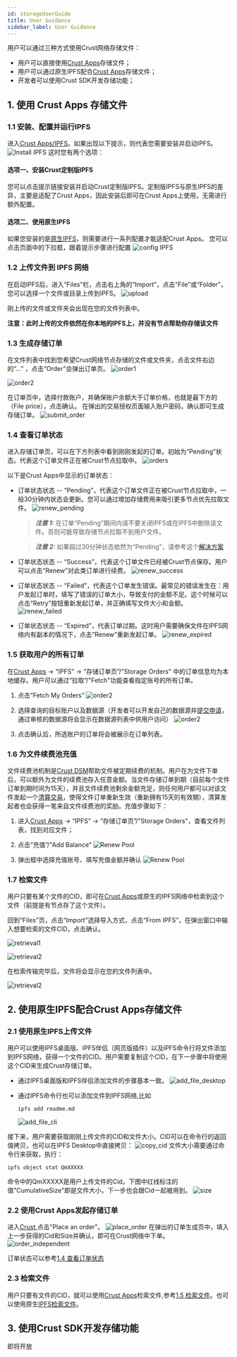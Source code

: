 ```yaml
---
id: storageUserGuide
title: User Guidance
sidebar_label: User Guidance
---
```


用户可以通过三种方式使用Crust网络存储文件：
* 用户可以直接使用[Crust Apps](https://apps.crust.network/#/storage)存储文件；
* 用户可以通过原生IPFS配合[Crust Apps](https://apps.crust.network/#/storage)存储文件；
* 开发者可以使用Crust SDK开发存储功能；

## 1. 使用 Crust Apps 存储文件

### 1.1 安装、配置并运行IPFS
进入[Crust Apps/IPFS](https://apps.crust.network/#/storage)。如果出现以下提示，则代表您需要安装并启动IPFS。
![Install IPFS](https://crust-data.oss-cn-shanghai.aliyuncs.com/wiki/storage/installIPFS)
这时您有两个选项：
#### 选项一、安装Crust定制版IPFS
您可以点击提示链接安装并启动Crust定制版IPFS。定制版IPFS与原生IPFS的差异，主要是适配了Crust Apps，因此安装后即可在Crust Apps上使用，无需进行额外配置。

#### 选项二、使用原生IPFS
如果您安装的是[原生IPFS](https://ipfs.io/#install)，则需要进行一系列配置才能适配Crust Apps。
您可以点击页面中的下拉框，跟着提示步骤进行配置
![config IPFS](https://crust-data.oss-cn-shanghai.aliyuncs.com/wiki/storage/configIPFS.png)

### 1.2 上传文件到 IPFS 网络

在启动IPFS后，进入“Files”栏，点击右上角的“Import”，点击“File”或“Folder”，您可以选择一个文件或目录上传到IPFS。
![upload](https://crust-data.oss-cn-shanghai.aliyuncs.com/wiki/storage/upload.png)

刚上传的文件或文件夹会出现在您的文件列表中。

**注意：此时上传的文件依然在你本地的IPFS上，并没有节点帮助你存储该文件**

### 1.3 生成存储订单
在文件列表中找到您希望Crust网络节点存储的文件或文件夹，点击文件右边的“...” ，点击“Order”会弹出订单页。
![order1](https://crust-data.oss-cn-shanghai.aliyuncs.com/wiki/storage/order_1.png)

![order2](https://crust-data.oss-cn-shanghai.aliyuncs.com/wiki/storage/order_2.png)

在订单页中，选择付款账户，并确保账户余额大于订单价格，也就是最下方的（File price），点击确认。
在弹出的交易授权页面输入账户密码，确认即可生成存储订单。
![submit_order](https://crust-data.oss-cn-shanghai.aliyuncs.com/wiki/storage/submit_order.png)

### 1.4 查看订单状态

进入存储订单页，可以在下方列表中看到刚刚发起的订单。初始为“Pending”状态。代表这个订单文件正在被Crust节点拉取中。
![orders](https://crust-data.oss-cn-shanghai.aliyuncs.com/wiki/storage/orders.png)

以下是Crust Apps中显示的订单状态：

* 订单状态状态 -- “Pending”，代表这个订单文件正在被Crust节点拉取中，一般30分钟内状态会更新。您可以通过增加存储费用来吸引更多节点优先拉取文件。
![renew_pending](https://crust-data.oss-cn-shanghai.aliyuncs.com/wiki/storage/renew_pending.png)

    > **_注意 1:_** 在订单“Pending”期间内请不要关闭IPFS或在IPFS中删除该文件。否则可能导致存储节点拉取不到用户文件。

    > **_注意 2:_** 如果超过30分钟状态依然为“Pending”，请参考这个[解决方案]()

* 订单状态状态 -- “Success”，代表这个订单文件已经被Crust节点保存。用户可以点击“Renew”对此类订单进行续费。
![renew_success](https://crust-data.oss-cn-shanghai.aliyuncs.com/wiki/storage/renew_success.png)

* 订单状态状态 -- “Failed”，代表这个订单发生错误。最常见的错误发生在：用户发起订单时，填写了错误的订单大小，导致支付的金额不足。这个时候可以点击“Retry”按钮重新发起订单，并正确填写文件大小和金额。
![renew_failed](https://crust-data.oss-cn-shanghai.aliyuncs.com/wiki/storage/renew_failed.png)

* 订单状态状态 -- “Expired”，代表订单过期。这时用户需要确保文件在IPFS网络内有副本的情况下，点击“Renew”重新发起订单。
![renew_expired](https://crust-data.oss-cn-shanghai.aliyuncs.com/wiki/storage/renew_expired.png)


### 1.5 获取用户的所有订单
在[Crust Apps](https://apps.crust.network/#/storage) -> “IPFS” -> “存储订单页”/"Storage Orders" 中的订单信息均为本地缓存。用户可以通过“拉取”/"Fetch"功能查看指定账号的所有订单。
1. 点击“Fetch My Orders”
![order2](https://crust-data.oss-cn-shanghai.aliyuncs.com/wiki/storage/fetch1.png)

1. 选择查询的目标账户以及数据源（开发者可以开发自己的数据源并[提交申请](https://github.com/crustio/crust-apps/issues/new)，通过审核的数据源将会显示在数据源列表中供用户访问）
![order2](https://crust-data.oss-cn-shanghai.aliyuncs.com/wiki/storage/pick_source1.png)

3. 点击确认后，所选账户的订单将会被展示在订单列表。
   
### 1.6 为文件续费池充值
文件续费池机制是[Crust DSM](DSM.md)帮助文件被定期续费的机制。用户在为文件下单后，可以额外为文件的续费池存入任意金额。当文件存储订单到期（目前每个文件订单到期时间为15天），并且文件续费池剩余金额充足，则任何用户都可以对该文件发起一个[清算交易](orderSettlement.md)，使得文件订单重新生效（重新拥有15天的有效期），清算发起者也会获得一笔来自文件续费池的奖励。充值步骤如下：
1. 进入[Crust Apps](https://apps.crust.network/#/storage) -> “IPFS” -> “存储订单页”/"Storage Orders"，查看文件列表，找到对应文件；
2. 点击“充值”/“Add Balance”
![Renew Pool](https://crust-data.oss-cn-shanghai.aliyuncs.com/wiki/storage/renew_pool1.png)

3. 弹出框中选择充值账号、填写充值金额并确认
![Renew Pool](https://crust-data.oss-cn-shanghai.aliyuncs.com/wiki/storage/add_balance1.png)

### 1.7 检索文件
用户只要有某个文件的CID，即可在[Crust Apps](https://apps.crust.network/#/storage/files)或原生的IPFS网络中检索到这个文件（前提是有节点存了这个文件）。

回到“Files”页，点击“Import”选择导入方式，点击“From IPFS”，在弹出窗口中输入想要检索的文件CID，点击确认。

![retrieval1](https://crust-data.oss-cn-shanghai.aliyuncs.com/wiki/storage/retrieval1.png)

![retrieval2](https://crust-data.oss-cn-shanghai.aliyuncs.com/wiki/storage/retrieval2.png)

在检索传输完毕后，文件将会显示在您的文件列表中。

![retrieval2](https://crust-data.oss-cn-shanghai.aliyuncs.com/wiki/storage/retrieved.png)

## 2. 使用原生IPFS配合Crust Apps存储文件
### 2.1 使用原生IPFS上传文件
用户可以使用IPFS桌面版、IPFS伴侣（网页版插件）以及IPFS命令行将文件添加到IPFS网络，获得一个文件的CID。用户需要复制这个CID，在下一步骤中将使用这个CID来生成Crust存储订单。

* 通过IPFS桌面版和IPFS伴侣添加文件的步骤基本一致。
    ![add_file_desktop](https://crust-data.oss-cn-shanghai.aliyuncs.com/wiki/storage/add_file1.png)

    
* 通过IPFS命令行也可以添加文件到IPFS网络,比如
    ```shell
    ipfs add readme.md
    ```
    ![add_file_cli](https://crust-data.oss-cn-shanghai.aliyuncs.com/wiki/storage/add_file2.png)

接下来，用户需要获取刚刚上传文件的CID和文件大小。CID可以在命令行的返回值拷贝，也可以在IPFS Desktop中直接拷贝：
    ![copy_cid](https://crust-data.oss-cn-shanghai.aliyuncs.com/wiki/storage/copy_cid.png)
文件大小需要通过命令行来获取，执行：
```shell
ipfs object stat QmXXXXX
```
命令中的QmXXXXX是用户上传文件的Cid。下图中红线标注的值"CumulativeSize"即是文件大小，下一步也会跟Cid一起被用到。
    ![size](https://crust-data.oss-cn-shanghai.aliyuncs.com/wiki/storage/size.png)



### 2.2 使用Crust Apps发起存储订单
进入[Crust](https://apps.crust.network/#/storage/market),点击"Place an order"。
    ![place_order](https://crust-data.oss-cn-shanghai.aliyuncs.com/wiki/storage/place_order.png)
在弹出的订单生成页中，填入上一步获得的Cid和Size并确认，即可在Crust网络中下单。
    ![order_independent](https://crust-data.oss-cn-shanghai.aliyuncs.com/wiki/storage/order_independent.png)

订单状态可以参考[1.4 查看订单状态](#14-查看订单状态)

### 2.3 检索文件
用户只要有文件的CID，就可以使用[Crust Apps](https://apps.crust.network/#/storage/files)检索文件,参考[1.5 检索文件](#15-检索文件)。也可以使用原生[IPFS检索文件](https://dweb-primer.ipfs.io/avenues-for-access/retrieve-from-peer)。

## 3. 使用Crust SDK开发存储功能
即将开放
